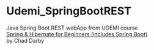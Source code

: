 # Udemi_SpringBootREST
Java Spring Boot REST webApp from UDEMI course <br>
[Spring & Hibernate for Beginners (includes Spring Boot)](https://www.udemy.com/course/spring-hibernate-tutorial/) <br>
by Chad Darby
